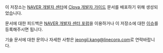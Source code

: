 이 저장소는 [NAVER 개발자 센터](https://developers.naver.com/main/)에 [Clova 개발자 가이드](https://developers.naver.com/docs/clova/guide/) 문서를 배포하기 위해 생성되었습니다.

문서에 대한 피드백은 [NAVER 개발자 센터 포럼](http://forum.developers.naver.com/)을 이용하거나 이 저장소에 대한 [이슈](https://github.com/naver/clova-developer-guide/issues)를 등록해주시면 됩니다.

기술 문서에 대한 문의나 자세한 사항은 [jeongil.kang@linecorp.com](mailto://jeongil.kang@linecorp.com)로 연락바랍니다.
